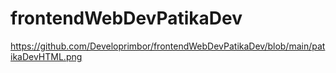 # frontendWebDevPatikaDev

https://github.com/Developrimbor/frontendWebDevPatikaDev/blob/main/patikaDevHTML.png
